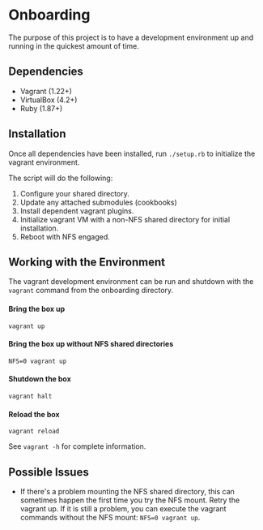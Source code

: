 # Onboarding

The purpose of this project is to have a development environment up and running in the quickest amount of time.

## Dependencies

* Vagrant (1.22+)
* VirtualBox (4.2+)
* Ruby (1.87+)

## Installation

Once all dependencies have been installed, run `./setup.rb` to initialize the vagrant environment.

The script will do the following:

1. Configure your shared directory.
1. Update any attached submodules (cookbooks)
1. Install dependent vagrant plugins.
1. Initialize vagrant VM with a non-NFS shared directory for initial installation.
1. Reboot with NFS engaged.

## Working with the Environment

The vagrant development environment can be run and shutdown with the `vagrant` command from the onboarding directory.

#### Bring the box up

`vagrant up`

#### Bring the box up without NFS shared directories

`NFS=0 vagrant up`

#### Shutdown the box

`vagrant halt`

#### Reload the box

`vagrant reload`

See `vagrant -h` for complete information.

## Possible Issues

* If there's a problem mounting the NFS shared directory, this can sometimes happen the first time you try the NFS mount. Retry the vagrant up. If it is still a problem, you can execute the vagrant commands without the NFS mount: `NFS=0 vagrant up`.
